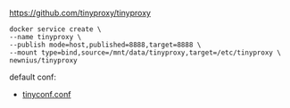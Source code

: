https://github.com/tinyproxy/tinyproxy

```
docker service create \
--name tinyproxy \
--publish mode=host,published=8888,target=8888 \
--mount type=bind,source=/mnt/data/tinyproxy,target=/etc/tinyproxy \
newnius/tinyproxy
```

default conf:
  - [tinyconf.conf](tinyproxy.conf)
